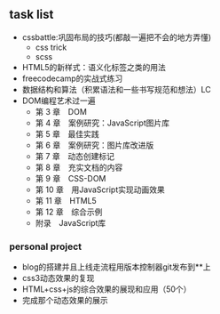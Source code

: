 ## task list

- cssbattle:巩固布局的技巧(都敲一遍把不会的地方弄懂)
  - css trick
  - scss
- HTML5的新样式：语义化标签之类的用法
- freecodecamp的实战式练习
- 数据结构和算法（积累语法和一些书写规范和想法）LC
- DOM编程艺术过一遍
  - 第 3 章　DOM
  - 第 4 章　案例研究：JavaScript图片库
  - 第 5 章　最佳实践
  - 第 6 章　案例研究：图片库改进版
  - 第 7 章　动态创建标记
  - 第 8 章　充实文档的内容
  - 第 9 章　CSS-DOM
  - 第 10 章　用JavaScript实现动画效果
  - 第 11 章　HTML5
  - 第 12 章　综合示例
  - 附录　JavaScript库

### personal project

- blog的搭建并且上线走流程用版本控制器git发布到**上
- css3动态效果的复现
- HTML+css+js的综合效果的展现和应用（50个）
- 完成那个动态效果的展示